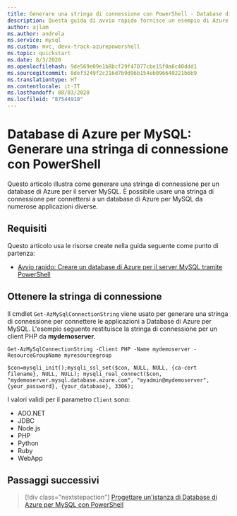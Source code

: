 ```yaml
---
title: Generare una stringa di connessione con PowerShell - Database di Azure per MySQL
description: Questa guida di avvio rapido fornisce un esempio di Azure PowerShell per generare una stringa di connessione per la connessione a Database di Azure per MySQL.
author: ajlam
ms.author: andrela
ms.service: mysql
ms.custom: mvc, devx-track-azurepowershell
ms.topic: quickstart
ms.date: 8/3/2020
ms.openlocfilehash: 9de569e09e1b8bcf29f47077cbe15f0a6c40ddd1
ms.sourcegitcommit: 8def3249f2c216d7b9d96b154eb096640221b6b9
ms.translationtype: HT
ms.contentlocale: it-IT
ms.lasthandoff: 08/03/2020
ms.locfileid: "87544918"
---
```

# <a name="azure-database-for-mysql-generate-a-connection-string-with-powershell"></a>Database di Azure per MySQL: Generare una stringa di connessione con PowerShell

Questo articolo illustra come generare una stringa di connessione per un database di Azure per il server MySQL. È possibile usare una stringa di connessione per connettersi a un database di Azure per MySQL da numerose applicazioni diverse.

## <a name="requirements"></a>Requisiti

Questo articolo usa le risorse create nella guida seguente come punto di partenza:

* [Avvio rapido: Creare un database di Azure per il server MySQL tramite PowerShell](quickstart-create-mysql-server-database-using-azure-powershell.md)

## <a name="get-the-connection-string"></a>Ottenere la stringa di connessione

Il cmdlet `Get-AzMySqlConnectionString` viene usato per generare una stringa di connessione per connettere le applicazioni a Database di Azure per MySQL. L'esempio seguente restituisce la stringa di connessione per un client PHP da **mydemoserver**.

```azurepowershell-interactive
Get-AzMySqlConnectionString -Client PHP -Name mydemoserver -ResourceGroupName myresourcegroup
```

```Output
$con=mysqli_init();mysqli_ssl_set($con, NULL, NULL, {ca-cert filename}, NULL, NULL); mysqli_real_connect($con, "mydemoserver.mysql.database.azure.com", "myadmin@mydemoserver", {your_password}, {your_database}, 3306);
```

I valori validi per il parametro `Client` sono:

* ADO&#46;NET
* JDBC
* Node.js
* PHP
* Python
* Ruby
* WebApp

## <a name="next-steps"></a>Passaggi successivi

> [!div class="nextstepaction"]
> [Progettare un'istanza di Database di Azure per MySQL con PowerShell](tutorial-design-database-using-powershell.md)
